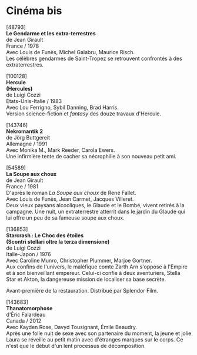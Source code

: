 # Cinéma bis

[48793]  
**Le Gendarme et les extra-terrestres**  
de Jean Girault  
France / 1978  
Avec Louis de Funès, Michel Galabru, Maurice Risch.  
Les célèbres gendarmes de Saint-Tropez se retrouvent confrontés à des extraterrestres.

[100128]  
**Hercule**  
**(Hercules)**  
de Luigi Cozzi  
États-Unis-Italie / 1983  
Avec Lou Ferrigno, Sybil Danning, Brad Harris.  
Version science-fiction et _fantasy_ des douze travaux d'Hercule.

[143746]  
**Nekromantik 2**  
de Jörg Buttgereit  
Allemagne / 1991  
Avec Monika M., Mark Reeder, Carola Ewers.  
Une infirmière tente de cacher sa nécrophilie à son nouveau petit ami.

[54589]  
**La Soupe aux choux**  
de Jean Girault  
France / 1981  
D'après le roman _La Soupe aux choux_ de René Fallet.  
Avec Louis de Funès, Jean Carmet, Jacques Villeret.  
Deux vieux paysans alcooliques, le Glaude et le Bombé, vivent retirés à la campagne. Une nuit, un extraterrestre atterrit dans le jardin du Glaude qui lui offre un peu de sa fameuse soupe aux choux.

[136853]  
**Starcrash : Le Choc des étoiles**  
**(Scontri stellari oltre la terza dimensione)**  
de Luigi Cozzi  
Italie-Japon / 1976  
Avec Caroline Munro, Christopher Plummer, Marjoe Gortner.  
Aux confins de l'univers, le maléfique comte Zarth Arn s'oppose à l'Empire et à son bienveillant empereur. Celui-ci confie à deux aventuriers, Stella Star et Akton, la dangereuse mission de localiser sa base secrète.

Avant-première de la restauration. Distribué par Splendor Film.


[143683]  
**Thanatomorphose**  
d'Éric Falardeau  
Canada / 2012  
Avec Kayden Rose, Davyd Tousignant, Émile Beaudry.  
Après une folle nuit de sexe avec son partenaire du moment, la jeune et jolie Laura se réveille au petit matin avec d'étranges marques sur le corps. Ce n'est que le début d'un lent processus de décomposition.

